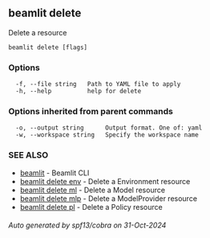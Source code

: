 ## beamlit delete

Delete a resource

```
beamlit delete [flags]
```

### Options

```
  -f, --file string   Path to YAML file to apply
  -h, --help          help for delete
```

### Options inherited from parent commands

```
  -o, --output string      Output format. One of: yaml
  -w, --workspace string   Specify the workspace name
```

### SEE ALSO

* [beamlit](beamlit.md)	 - Beamlit CLI
* [beamlit delete env](beamlit_delete_env.md)	 - Delete a Environment resource
* [beamlit delete ml](beamlit_delete_ml.md)	 - Delete a Model resource
* [beamlit delete mlp](beamlit_delete_mlp.md)	 - Delete a ModelProvider resource
* [beamlit delete pl](beamlit_delete_pl.md)	 - Delete a Policy resource

###### Auto generated by spf13/cobra on 31-Oct-2024
